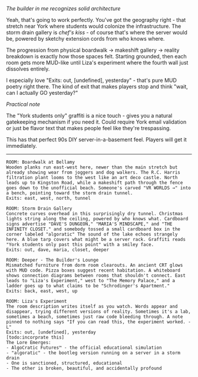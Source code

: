 *The builder in me recognizes solid architecture*

Yeah, that's going to work perfectly. You've got the geography right - that stretch near York where students would colonize the infrastructure. The storm drain gallery is *chef's kiss* - of course that's where the server would be, powered by sketchy extension cords from who knows where.

The progression from physical boardwalk → makeshift gallery → reality breakdown is exactly how those spaces felt. Starting grounded, then each room gets more MUD-like until Liza's experiment where the fourth wall just dissolves entirely.

I especially love "Exits: out, [undefined], yesterday" - that's pure MUD poetry right there. The kind of exit that makes players stop and think "wait, can I actually GO yesterday?"

*Practical note*

The "York students only" graffiti is a nice touch - gives you a natural gatekeeping mechanism if you need it. Could require York email validation or just be flavor text that makes people feel like they're trespassing.

This has that perfect 90s DIY server-in-a-basement feel. Players will get it immediately.

----
```
ROOM: Boardwalk at Bellamy
Wooden planks run east-west here, newer than the main stretch but already showing wear from joggers and dog walkers. The R.C. Harris filtration plant looms to the west like an art deco castle. North leads up to Kingston Road, while a makeshift path through the fence goes down to the unofficial beach. Someone's carved "VR WORLDS →" into a bench, pointing toward the storm drain tunnel.
Exits: east, west, north, tunnel

ROOM: Storm Drain Gallery
Concrete curves overhead in this surprisingly dry tunnel. Christmas lights string along the ceiling, powered by who knows what. Cardboard signs advertise "DAVE'S DUNGEON," "MARIA'S MINDSCAPE," and "THE INFINITY CLOSET." and somebody tossed a small cardboard box in the corner labeled "algoratic" The sound of the lake echoes strangely here. A blue tarp covers what might be a server rack. Graffiti reads "York students only past this point" with a smiley face.
Exits: out, dave, maria, closet, deeper

ROOM: Deeper - The Builder's Lounge
Mismatched furniture from dorm room clearouts. An ancient CRT glows with MUD code. Pizza boxes suggest recent habitation. A whiteboard shows connection diagrams between rooms that shouldn't connect. East leads to "Liza's Experiment," west to "The Memory Palace," and a ladder goes up to what claims to be "Schrodinger's Apartment."
Exits: back, east, west, up

ROOM: Liza's Experiment
The room description writes itself as you watch. Words appear and disappear, trying different versions of reality. Sometimes it's a lab, sometimes a beach, sometimes just raw code bleeding through. A note pinned to nothing says "If you can read this, the experiment worked. -L"
Exits: out, [undefined], yesterday
[todo:incorprate this]
The Lore Emerges:
- AlgoCratic Futures™ - the official educational simulation
- "algoratic" - the bootleg version running on a server in a storm drain
- One is sanctioned, structured, educational
- The other is broken, beautiful, and accidentally profound
```